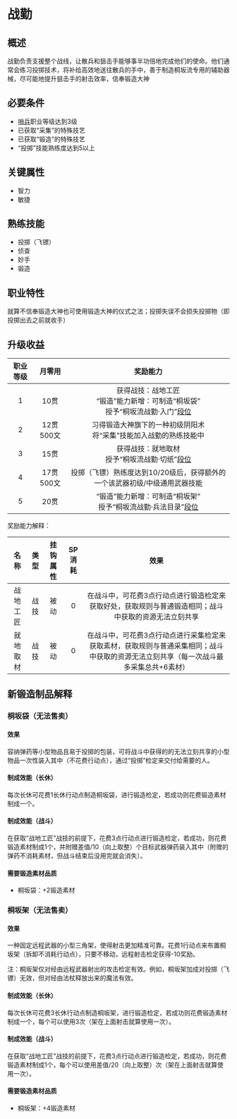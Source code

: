 # 战勤

## 概述

战勤负责支援整个战线，让散兵和狙击手能够事半功倍地完成他们的使命。他们通常会练习投掷技术，将补给高效地送往散兵的手中，善于制造桐坂流专用的辅助器械，尽可能地提升狙击手的射击效率，信奉锻造大神

## 必要条件

* <a href="../../../basicJob/Sentinel" target="_blank">哨兵</a>职业等级达到3级
* 已获取“采集”的特殊技艺
* 已获取“锻造”的特殊技艺
* “投掷”技能熟练度达到5以上

## 关键属性

* 智力
* 敏捷

## 熟练技能

* 投掷（飞镖）
* 侦查
* 妙手
* 锻造
  
## 职业特性

就算不信奉锻造大神也可使用锻造大神的仪式之法；投掷失误不会损失投掷物（即投掷出去之前就收手）

## 升级收益

职业等级|月零用|奖励能力
:--:|:--:|:--:
1|10贯|获得战技：战地工匠<br>“锻造”能力新增：可制造“桐坂袋”<br>授予“桐坂流战勤·入门”<a href="../../dan" target="_blank">段位</a>
2|12贯500文|习得锻造大神旗下的一种初级阴阳术<br>将“采集”技能加入战勤的熟练技能中
3|15贯|获得战技：就地取材<br>授予“桐坂流战勤·切纸”<a href="../../dan" target="_blank">段位</a>
4|17贯500文|投掷（飞镖）熟练度达到10/20级后，获得额外的一个该武器初级/中级通用武器技能
5|20贯|“锻造”能力新增：可制造“桐坂架”<br>授予“桐坂流战勤·兵法目录”<a href="../../dan" target="_blank">段位</a>

奖励能力解释：

名称|类型|挂钩属性|SP消耗|效果
:--:|:--:|:--:|:--:|:--:
战地工匠|战技|被动|0|在战斗中，可花费3点行动点进行锻造检定来获取好处，获取规则与普通锻造相同；战斗中获取的资源无法立刻共享
就地取材|战技|被动|0|在战斗中，可花费3点行动点进行采集检定来获取素材，获取规则与普通采集相同；战斗中获取的资源无法立刻共享（每一次战斗最多采集总共+6素材）

## 新锻造制品解释

### 桐坂袋（无法售卖）

#### 效果

容纳弹药等小型物品且易于投掷的包装，可将战斗中获得的的无法立刻共享的小型物品一次性装入其中（不花费行动点），通过“投掷”检定来交付给需要的人。

#### 制成效能（长休）

每次长休可花费1长休行动点制造桐坂袋，进行锻造检定，若成功则花费锻造素材制成一个。

#### 制成效能（战斗）

在获取“战地工匠”战技的前提下，花费3点行动点进行锻造检定，若成功，则花费锻造素材制成1个，并附赠差值/10（向上取整）个目标武器弹药装入其中（附赠的弹药不消耗素材，但战斗结束后没用完就会消失）。

#### 需要锻造素材品质

* 桐坂袋：+2锻造素材

### 桐坂架（无法售卖）

#### 效果

一种固定远程武器的小型三角架，使得射击更加精准可靠。花费1行动点来布置桐坂架（拆卸不消耗行动点），只要不移动，远程射击检定获得-10奖励。

注：桐坂架仅对经由远程武器射出的攻击检定有效。例如，桐坂架加成对投掷（飞镖）无效，但对经由法杖释放出来的魔法有效。

#### 制成效能（长休）

每次长休可花费3长休行动点制造桐坂架，进行锻造检定，若成功则花费锻造素材制成一个，每个可以使用3次（架在上面射击就算使用一次）。

#### 制成效能（战斗）

在获取“战地工匠”战技的前提下，花费3点行动点进行锻造检定，若成功，则花费锻造素材制成1个，每个可以使用差值/20（向上取整）次（架在上面射击就算使用一次）。

#### 需要锻造素材品质

* 桐坂架：+4锻造素材
